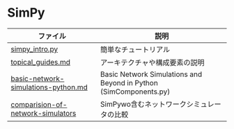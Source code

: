 # SimPy

|ファイル|説明|
|-|-|
|[simpy_intro.py](simpy_intro.py)      |簡単なチュートリアル|
|[topical_guides.md](topical_guides.md)|アーキテクチャや構成要素の説明|
|[basic-network-simulations-python.md](basic-network-simulations-python.md)|Basic Network Simulations and Beyond in Python (SimComponents.py)|
|[comparision-of-network-simulators](comparision-of-network-simulators)|SimPywo含むネットワークシミュレータの比較|
